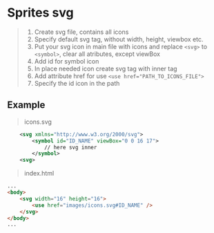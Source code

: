 # Sprites svg

> 1. Create svg file, contains all icons
> 2. Specify default svg tag, without width, height, viewbox etc.
> 3. Put your svg icon in main file with icons and replace `<svg>` to `<symbol>`, clear all atributes, except viewBox
> 4. Add id for symbol icon
> 5. In place needed icon create svg tag with inner tag <use>
> 6. Add attribute href for use `<use href="PATH_TO_ICONS_FILE">`
> 7. Specify the id icon in the path

## Example

>icons.svg
```svg
    <svg xmlns="http://www.w3.org/2000/svg">
        <symbol id="ID_NAME" viewBox="0 0 16 17">
            // here svg inner
        </symbol>
    <svg>
```

>index.html
```html
...
<body>
    <svg width="16" height="16">
        <use href="images/icons.svg#ID_NAME" />
    </svg>
</body>
...
```
